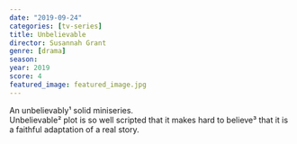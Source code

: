 ```yaml
---
date: "2019-09-24"
categories: [tv-series]
title: Unbelievable
director: Susannah Grant
genre: [drama]
season:
year: 2019
score: 4
featured_image: featured_image.jpg
---
```


An unbelievably¹ solid miniseries.  
Unbelievable² plot is so well scripted that it makes hard to believe³ that it is a faithful adaptation of a real story.
